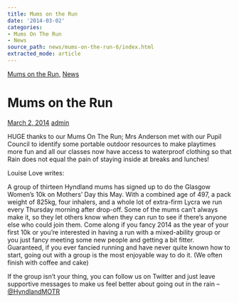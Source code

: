 ```yaml
---
title: Mums on the Run
date: '2014-03-02'
categories:
- Mums On The Run
- News
source_path: news/mums-on-the-run-6/index.html
extracted_mode: article
---
```

[Mums on the Run](category/mums-on-the-run/), [News](/news/)

# Mums on the Run

[March 2, 2014](/news/mums-on-the-run-6/) [admin](author/admin/)

HUGE thanks to our Mums On The Run; Mrs Anderson met with our Pupil Council to identify some portable outdoor resources to make playtimes more fun and all our classes now have access to waterproof clothing so that Rain does not equal the pain of staying inside at breaks and lunches!

Louise Love writes:

A group of thirteen Hyndland mums has signed up to do the Glasgow Women’s 10k on Mothers’ Day this May. With a combined age of 497, a pack weight of 825kg, four inhalers, and a whole lot of extra-firm Lycra we run every Thursday morning after drop-off. Some of the mums can’t always make it, so they let others know when they can run to see if there’s anyone else who could join them. Come along if you fancy 2014 as the year of your first 10k or you’re interested in having a run with a mixed-ability group or you just fancy meeting some new people and getting a bit fitter. Guaranteed, if you ever fancied running and have never quite known how to start, going out with a group is the most enjoyable way to do it. (We often finish with coffee and cake)

If the group isn’t your thing, you can follow us on Twitter and just leave supportive messages to make us feel better about going out in the rain – [@HyndlandMOTR](http://twitter.com/HyndlandMOTR "HyndlandMOTR - Twitter")
